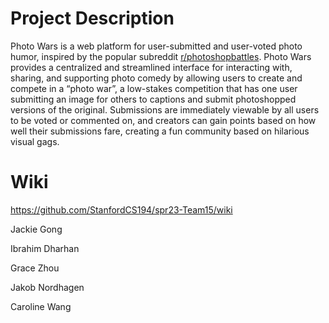 # Project Description
Photo Wars is a web platform for user-submitted and user-voted photo humor, inspired by the popular subreddit [r/photoshopbattles](https://www.reddit.com/r/photoshopbattles/). Photo Wars provides a centralized and streamlined interface for interacting with, sharing, and supporting photo comedy by allowing users to create and compete in a “photo war”, a low-stakes competition that has one user submitting an image for others to captions and submit photoshopped versions of the original. Submissions are immediately viewable by all users to be voted or commented on, and creators can gain points based on how well their submissions fare, creating a fun community based on hilarious visual gags.

# Wiki
https://github.com/StanfordCS194/spr23-Team15/wiki


Jackie Gong


Ibrahim Dharhan


Grace Zhou


Jakob Nordhagen


Caroline Wang
